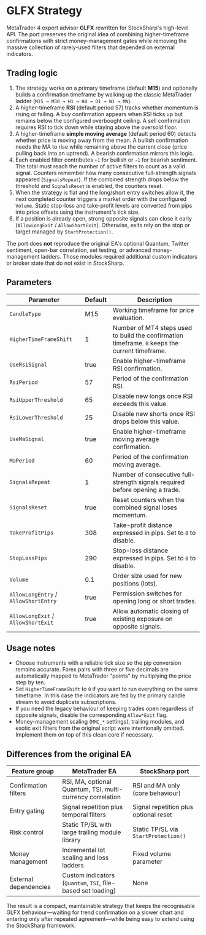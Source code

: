 # GLFX Strategy

MetaTrader 4 expert advisor **GLFX** rewritten for StockSharp's high-level API. The port preserves the original idea of combining higher-timeframe confirmations with strict money-management gates while removing the massive collection of rarely-used filters that depended on external indicators.

## Trading logic

1. The strategy works on a primary timeframe (default **M15**) and optionally builds a confirmation timeframe by walking up the classic MetaTrader ladder (`M15 → M30 → H1 → H4 → D1 → W1 → MN`).
2. A higher-timeframe **RSI** (default period 57) tracks whether momentum is rising or falling. A buy confirmation appears when RSI ticks up but remains below the configured overbought ceiling. A sell confirmation requires RSI to tick down while staying above the oversold floor.
3. A higher-timeframe **simple moving average** (default period 60) detects whether price is moving away from the mean. A bullish confirmation needs the MA to rise while remaining above the current close (price pulling back into an uptrend). A bearish confirmation mirrors this logic.
4. Each enabled filter contributes `+1` for bullish or `-1` for bearish sentiment. The total must reach the number of active filters to count as a valid signal. Counters remember how many consecutive full-strength signals appeared (`SignalsRepeat`). If the combined strength drops below the threshold and `SignalsReset` is enabled, the counters reset.
5. When the strategy is flat and the long/short entry switches allow it, the next completed counter triggers a market order with the configured `Volume`. Static stop-loss and take-profit levels are converted from pips into price offsets using the instrument's tick size.
6. If a position is already open, strong opposite signals can close it early (`AllowLongExit` / `AllowShortExit`). Otherwise, exits rely on the stop or target managed by `StartProtection()`.

The port does **not** reproduce the original EA's optional Quantum, Twitter sentiment, open-bar correlation, set testing, or advanced money-management ladders. Those modules required additional custom indicators or broker state that do not exist in StockSharp.

## Parameters

| Parameter | Default | Description |
|-----------|---------|-------------|
| `CandleType` | M15 | Working timeframe for price evaluation. |
| `HigherTimeFrameShift` | 1 | Number of MT4 steps used to build the confirmation timeframe. `0` keeps the current timeframe. |
| `UseRsiSignal` | true | Enable higher-timeframe RSI confirmation. |
| `RsiPeriod` | 57 | Period of the confirmation RSI. |
| `RsiUpperThreshold` | 65 | Disable new longs once RSI exceeds this value. |
| `RsiLowerThreshold` | 25 | Disable new shorts once RSI drops below this value. |
| `UseMaSignal` | true | Enable higher-timeframe moving average confirmation. |
| `MaPeriod` | 60 | Period of the confirmation moving average. |
| `SignalsRepeat` | 1 | Number of consecutive full-strength signals required before opening a trade. |
| `SignalsReset` | true | Reset counters when the combined signal loses momentum. |
| `TakeProfitPips` | 308 | Take-profit distance expressed in pips. Set to `0` to disable. |
| `StopLossPips` | 290 | Stop-loss distance expressed in pips. Set to `0` to disable. |
| `Volume` | 0.1 | Order size used for new positions (lots). |
| `AllowLongEntry` / `AllowShortEntry` | true | Permission switches for opening long or short trades. |
| `AllowLongExit` / `AllowShortExit` | true | Allow automatic closing of existing exposure on opposite signals. |

## Usage notes

- Choose instruments with a reliable tick size so the pip conversion remains accurate. Forex pairs with three or five decimals are automatically mapped to MetaTrader "points" by multiplying the price step by ten.
- Set `HigherTimeFrameShift` to `0` if you want to run everything on the same timeframe. In this case the indicators are fed by the primary candle stream to avoid duplicate subscriptions.
- If you need the legacy behaviour of keeping trades open regardless of opposite signals, disable the corresponding `Allow*Exit` flag.
- Money-management scaling (`MMC_*` settings), trailing modules, and exotic exit filters from the original script were intentionally omitted. Implement them on top of this clean core if necessary.

## Differences from the original EA

| Feature group | MetaTrader EA | StockSharp port |
|---------------|---------------|-----------------|
| Confirmation filters | RSI, MA, optional Quantum, TSI, multi-currency correlation | RSI and MA only (core behaviour) |
| Entry gating | Signal repetition plus temporal filters | Signal repetition plus optional reset |
| Risk control | Static TP/SL with large trailing module library | Static TP/SL via `StartProtection()` |
| Money management | Incremental lot scaling and loss ladders | Fixed volume parameter |
| External dependencies | Custom indicators (`Quantum`, `TSI`, file-based set loading) | None |

The result is a compact, maintainable strategy that keeps the recognisable GLFX behaviour—waiting for trend confirmation on a slower chart and entering only after repeated agreement—while being easy to extend using the StockSharp framework.
